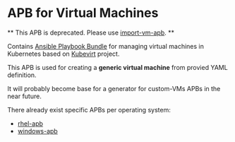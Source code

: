 # APB for Virtual Machines
** This APB is deprecated.  Please use [import-vm-apb](https://github.com/ansibleplaybookbundle/import-vm-apb). ** 

Contains [Ansible Playbook Bundle](https://github.com/ansibleplaybookbundle) for managing virtual machines in Kubernetes based on [Kubevirt](https://github.com/kubevirt) project.

This APB is used for creating a **generic virtual machine** from provied YAML definition.

It will probably become base for a generator for custom-VMs APBs in the near future.

There already exist specific APBs per operating system:
- [rhel-apb](https://github.com/ansibleplaybookbundle/rhel-apb)
- [windows-apb](https://github.com/ansibleplaybookbundle/windows-apb)


